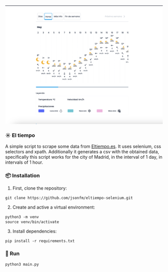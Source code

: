 <img
    src="./docs/images/eltiempo.png"
/>

### ☀️ El tiempo
A simple script to scrape some data from [Eltiempo.es](http://eltiempo.es). It uses selenium, css selectors and xpath. Additionally it generates a csv with the obtained data, specifically this script works for the city of Madrid, in the interval of 1 day, in intervals of 1 hour.

### 📦 Installation
1. First, clone the repository:
```
git clone https://github.com/jsonfm/eltiempo-selenium.git
```
2. Create and active a virtual environment:
```
python3 -m venv
source venv/bin/activate
```

3. Install dependencies:
```
pip install -r requirements.txt
```

### 🚀 Run
```
python3 main.py
```